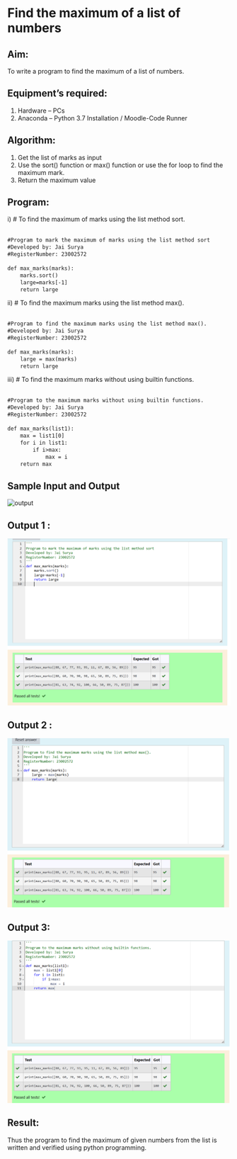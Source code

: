 # Find the maximum of a list of numbers
## Aim:
To write a program to find the maximum of a list of numbers.
## Equipment’s required:
1.	Hardware – PCs
2.	Anaconda – Python 3.7 Installation / Moodle-Code Runner
## Algorithm:
1.	Get the list of marks as input
2.	Use the sort() function or max() function or use the for loop to find the maximum mark.
3.	Return the maximum value
## Program:

i)	# To find the maximum of marks using the list method sort.
```

#Program to mark the maximum of marks using the list method sort
#Developed by: Jai Surya
#RegisterNumber: 23002572

def max_marks(marks):
    marks.sort()
    large=marks[-1]
    return large

```

ii)	# To find the maximum marks using the list method max().
```
 
#Program to find the maximum marks using the list method max().
#Developed by: Jai Surya
#RegisterNumber: 23002572

def max_marks(marks):
    large = max(marks)
    return large

```

iii) # To find the maximum marks without using builtin functions.
```

#Program to the maximum marks without using builtin functions.
#Developed by: Jai Surya
#RegisterNumber: 23002572

def max_marks(list1):
    max = list1[0]
    for i in list1:
        if i>max:
            max = i
    return max

```
## Sample Input and Output
![output](./img/max_marks1.jpg) 

## Output 1 :
![OUTPUT1](/OUTPUT%201.png)

## Output 2 :
![OUTPUT1](/OUTPUT%202.png)

## Output 3:
![OUTPUT3](/OUTPUT%203.png)

## Result:
Thus the program to find the maximum of given numbers from the list is written and verified using python programming.